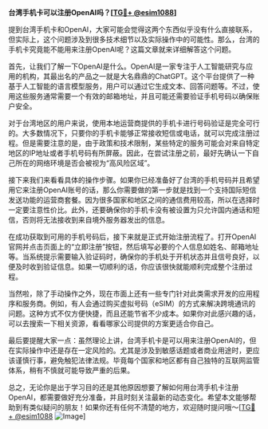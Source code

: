 **台湾手机卡可以注册OpenAI吗？[[TG💪+ @esim1088](https://t.me/s/esim1088)]**

提到台湾手机卡和OpenAI，大家可能会觉得这两个东西似乎没有什么直接联系，但实际上，这个问题涉及到很多技术细节以及实际操作中的可能性。那么，台湾的手机卡究竟能不能用来注册OpenAI呢？这篇文章就来详细解答这个问题。

首先，让我们了解一下OpenAI是什么。OpenAI是一家专注于人工智能研究与应用的机构，其最出名的产品之一就是大名鼎鼎的ChatGPT。这个平台提供了一种基于人工智能的语言模型服务，用户可以通过它生成文本、回答问题等。不过，使用这些服务通常需要一个有效的邮箱地址，并且可能还需要验证手机号码以确保账户安全。

对于台湾地区的用户来说，使用本地运营商提供的手机卡进行号码验证是完全可行的。大多数情况下，只要你的手机卡能够正常接收短信或电话，就可以完成注册过程。但是需要注意的是，由于政策和技术限制，某些特定的服务可能会对来自特定地区的IP地址或者手机号码有所屏蔽。因此，在尝试注册之前，最好先确认一下自己所在的网络环境是否会被视为“高风险区域”。

接下来我们来看看具体的操作步骤。如果你已经准备好了台湾的手机号码并且希望用它来注册OpenAI账号的话，那么你需要做的第一步就是找到一个支持国际短信发送功能的运营商套餐。因为很多国家和地区之间的通信费用较高，所以在选择时一定要注意性价比。此外，还要确保你的手机卡没有被设置为只允许国内通话和短信，否则将无法接收到来自境外服务器发出的信息。

在成功获取到可用的手机号码后，接下来就是正式开始注册流程了。打开OpenAI官网并点击页面上的“立即注册”按钮，然后填写必要的个人信息如姓名、邮箱地址等。当系统提示需要输入验证码时，确保你的手机处于开机状态并且信号良好，以便及时收到验证信息。如果一切顺利的话，你应该很快就能顺利完成整个注册过程。

当然啦，除了手动操作之外，现在市面上还有一些专门针对此类需求开发的应用程序和服务商。例如，有人会通过购买虚拟号码（eSIM）的方式来解决跨境通讯的问题。这种方式不仅方便快捷，而且还能节省不少成本。如果你对此感兴趣的话，可以去搜索一下相关资源，看看哪家公司提供的方案更适合你自己。

最后要提醒大家一点：虽然理论上讲，台湾手机卡是可以用来注册OpenAI的，但在实际操作中还是存在一定风险的。尤其是涉及到敏感话题或者商业用途时，更应该谨慎行事，避免触犯法律法规。毕竟每个国家和地区都有自己独特的互联网监管体系，稍有不慎就可能导致严重的后果。

总之，无论你是出于学习目的还是其他原因想要了解如何用台湾手机卡注册OpenAI，都需要做好充分准备，并且时刻关注最新的动态变化。希望本文能够帮助到有类似疑问的朋友！如果你还有任何不清楚的地方，欢迎随时提问哦～[[TG💪+ @esim1088](https://t.me/s/esim1088) ![Image](https://i.postimg.cc/4NQfJmqS/Snipaste-2025-05-13-00-14-12.png)]